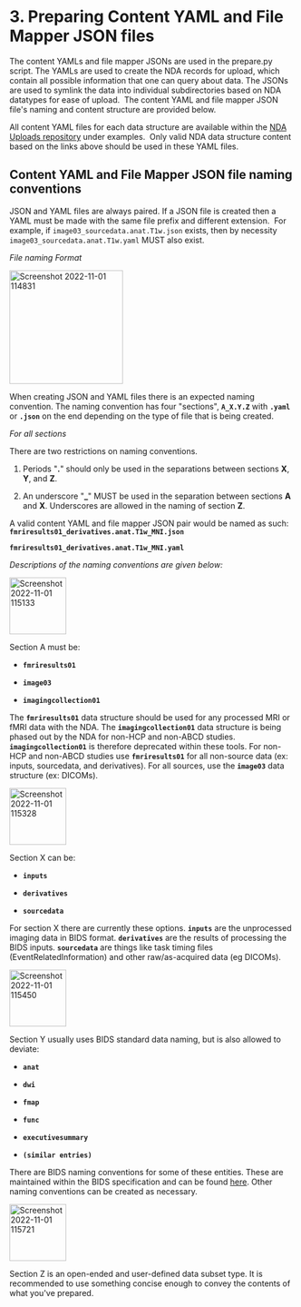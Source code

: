 # 3. Preparing Content YAML and File Mapper JSON files

The content YAMLs and file mapper JSONs are used in the prepare.py
script. The YAMLs are used to create the NDA records for upload, which
contain all possible information that one can query about data. The
JSONs are used to symlink the data into individual subdirectories based
on NDA datatypes for ease of upload.  The content YAML and file mapper
JSON file's naming and content structure are provided below.

All content YAML files for each data structure are available within the [NDA Uploads
repository](https://github.com/DCAN-Labs/nda-bids-upload)
under examples.  Only valid NDA data structure content based on the
links above should be used in these YAML files.

## Content YAML and File Mapper JSON file naming conventions
JSON and YAML files are always paired. If a JSON file is created then a
YAML must be made with the same file prefix and different extension. 
For example, if `image03_sourcedata.anat.T1w.json` exists, then by
necessity `image03_sourcedata.anat.T1w.yaml` MUST also exist.

*File naming Format*

<img width="200" alt="Screenshot 2022-11-01 114831" src="https://user-images.githubusercontent.com/102316699/199289968-deb0ef10-5264-4578-bee0-69e41a768069.png">

When creating JSON and YAML files there is an expected naming
convention. The naming convention has four "sections", **`A_X.Y.Z`** with
**`.yaml`** or **`.json`** on the end depending on the type of file that is
being created. 

*For all sections*

There are two restrictions on naming conventions.

1.  Periods \"**.**\" should only be used in the separations between sections **X**, **Y**, and **Z**.

2.  An underscore \"**\_**\" MUST be used in the separation between sections **A** and **X**. Underscores are allowed in the naming of section **Z**.

A valid content YAML and file mapper JSON pair would be named as such:\
**`fmriresults01_derivatives.anat.T1w_MNI.json`**

**`fmriresults01_derivatives.anat.T1w_MNI.yaml`**

*Descriptions of the naming conventions are given below:*

<img width="100" alt="Screenshot 2022-11-01 115133" src="https://user-images.githubusercontent.com/102316699/199290610-e3af1791-5c2d-44b3-a07a-de8a28e97420.png">

Section A must be:

-   **`fmriresults01`**

-   **`image03`**

-   **`imagingcollection01`**

The **`fmriresults01`** data structure should be used for any processed
MRI or fMRI data with the NDA. The **`imagingcollection01`** data
structure is being phased out by the NDA for non-HCP and non-ABCD
studies. **`imagingcollection01`** is therefore deprecated within these
tools. For non-HCP and non-ABCD studies use **`fmriresults01`** for all
non-source data (ex: inputs, sourcedata, and derivatives). For all
sources, use the **`image03`** data structure (ex: DICOMs).

<img width="100" alt="Screenshot 2022-11-01 115328" src="https://user-images.githubusercontent.com/102316699/199291057-d4a5dbfd-5cbe-4a40-bf6c-db1911eaa885.png">

Section X can be:

-   **`inputs`**

-   **`derivatives`**

-   **`sourcedata`**

For section X there are currently these options. **`inputs`** are the
unprocessed imaging data in BIDS format. **`derivatives`** are the results
of processing the BIDS inputs. **`sourcedata`** are things like task
timing files (EventRelatedInformation) and other raw/as-acquired data
(eg DICOMs).

<img width="100" alt="Screenshot 2022-11-01 115450" src="https://user-images.githubusercontent.com/102316699/199291436-69d8bc56-be46-483a-a8a7-a4630ff02ac2.png">

Section Y usually uses BIDS standard data naming, but is also allowed to deviate:

-   **`anat`**

-   **`dwi`**

-   **`fmap`**

-   **`func`**

-   **`executivesummary`**

-   **`(similar entries)`**

There are BIDS naming conventions for some of these entities. These are
maintained within the BIDS specification and can be found
[here](https://bids-specification.readthedocs.io/en/stable/99-appendices/04-entity-table.html#magnetic-resonance-imaging).
Other naming conventions can be created as necessary.

<img width="100" alt="Screenshot 2022-11-01 115721" src="https://user-images.githubusercontent.com/102316699/199291771-164f0cec-dd9a-42fe-8366-27d775a04350.png">

Section Z is an open-ended and user-defined data subset type. It is recommended to
use something concise enough to convey the contents of what you've
prepared.
